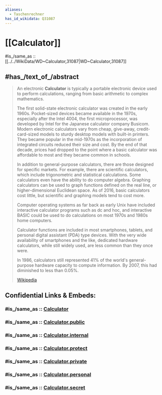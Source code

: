```yaml
---
aliases:
  - Taschenrechner
has_id_wikidata: Q31087
---
```


# [[Calculator]] 

#is_/same_as :: [[../../WikiData/WD~Calculator,31087|WD~Calculator,31087]] 

## #has_/text_of_/abstract 

> An electronic **Calculator** is typically a portable electronic device 
> used to perform calculations, ranging from basic arithmetic to complex mathematics.
>
> The first solid-state electronic calculator was created in the early 1960s. 
> Pocket-sized devices became available in the 1970s, especially after the Intel 4004, 
> the first microprocessor, was developed by Intel for the Japanese calculator company Busicom. 
> Modern electronic calculators vary from cheap, give-away, credit-card-sized models 
> to sturdy desktop models with built-in printers. 
> They became popular in the mid-1970s 
> as the incorporation of integrated circuits reduced their size and cost. 
> By the end of that decade, prices had dropped to the point 
> where a basic calculator was affordable to most and they became common in schools.
>
> In addition to general-purpose calculators, there are those designed for specific markets. 
> For example, there are scientific calculators, which include trigonometric and statistical calculations. 
> Some calculators even have the ability to do computer algebra. 
> Graphing calculators can be used to graph functions defined on the real line, 
> or higher-dimensional Euclidean space. 
> As of 2016, basic calculators cost little, but scientific and graphing models tend to cost more.
>
> Computer operating systems as far back as early Unix 
> have included interactive calculator programs such as dc and hoc, 
> and interactive BASIC could be used 
> to do calculations on most 1970s and 1980s home computers. 
> 
> Calculator functions are included in most smartphones, tablets, 
> and personal digital assistant (PDA) type devices. 
> With the very wide availability of smartphones and the like, 
> dedicated hardware calculators, while still widely used, 
> are less common than they once were.  
> 
> In 1986, calculators still represented 
> 41% of the world's general-purpose hardware capacity to compute information. 
> By 2007, this had diminished to less than 0.05%.
>
> [Wikipedia](https://en.wikipedia.org/wiki/Calculator) 


## Confidential Links & Embeds: 

### #is_/same_as :: [Calculator](/_Standards/Mathematics/Arithmetic/Calculator.md) 

### #is_/same_as :: [Calculator.public](/_public/Mathematics/Arithmetic/Calculator.public.md) 

### #is_/same_as :: [Calculator.internal](/_internal/Mathematics/Arithmetic/Calculator.internal.md) 

### #is_/same_as :: [Calculator.protect](/_protect/Mathematics/Arithmetic/Calculator.protect.md) 

### #is_/same_as :: [Calculator.private](/_private/Mathematics/Arithmetic/Calculator.private.md) 

### #is_/same_as :: [Calculator.personal](/_personal/Mathematics/Arithmetic/Calculator.personal.md) 

### #is_/same_as :: [Calculator.secret](/_secret/Mathematics/Arithmetic/Calculator.secret.md)

